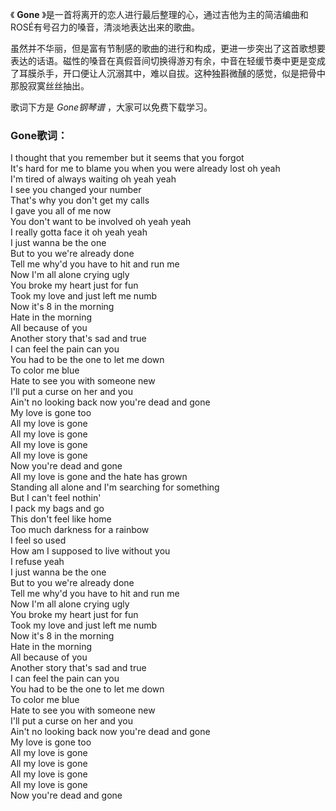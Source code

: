 

《 **Gone** 》是一首将离开的恋人进行最后整理的心，通过吉他为主的简洁编曲和ROSÉ有号召力的嗓音，清淡地表达出来的歌曲。

虽然并不华丽，但是富有节制感的歌曲的进行和构成，更进一步突出了这首歌想要表达的话语。磁性的嗓音在真假音间切换得游刃有余，中音在轻缓节奏中更是变成了耳膜杀手，开口便让人沉溺其中，难以自拔。这种独斟微醺的感觉，似是把骨中那股寂寞丝丝抽出。

歌词下方是 _Gone钢琴谱_ ，大家可以免费下载学习。

### Gone歌词：

I thought that you remember but it seems that you forgot  
It's hard for me to blame you when you were already lost oh yeah  
I'm tired of always waiting oh yeah yeah  
I see you changed your number  
That's why you don't get my calls  
I gave you all of me now  
You don't want to be involved oh yeah yeah  
I really gotta face it oh yeah yeah  
I just wanna be the one  
But to you we're already done  
Tell me why'd you have to hit and run me  
Now I'm all alone crying ugly  
You broke my heart just for fun  
Took my love and just left me numb  
Now it's 8 in the morning  
Hate in the morning  
All because of you  
Another story that's sad and true  
I can feel the pain can you  
You had to be the one to let me down  
To color me blue  
Hate to see you with someone new  
I'll put a curse on her and you  
Ain't no looking back now you're dead and gone  
My love is gone too  
All my love is gone  
All my love is gone  
All my love is gone  
All my love is gone  
Now you're dead and gone  
All my love is gone and the hate has grown  
Standing all alone and I'm searching for something  
But I can't feel nothin'  
I pack my bags and go  
This don't feel like home  
Too much darkness for a rainbow  
I feel so used  
How am I supposed to live without you  
I refuse yeah  
I just wanna be the one  
But to you we're already done  
Tell me why'd you have to hit and run me  
Now I'm all alone crying ugly  
You broke my heart just for fun  
Took my love and just left me numb  
Now it's 8 in the morning  
Hate in the morning  
All because of you  
Another story that's sad and true  
I can feel the pain can you  
You had to be the one to let me down  
To color me blue  
Hate to see you with someone new  
I'll put a curse on her and you  
Ain't no looking back now you're dead and gone  
My love is gone too  
All my love is gone  
All my love is gone  
All my love is gone  
All my love is gone  
Now you're dead and gone

